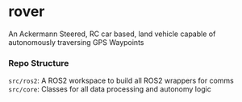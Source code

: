 # rover
An Ackermann Steered, RC car based, land vehicle capable of autonomously traversing GPS Waypoints

### Repo Structure
`src/ros2`: A ROS2 workspace to build all ROS2 wrappers for comms
`src/core`: Classes for all data processing and autonomy logic
 
